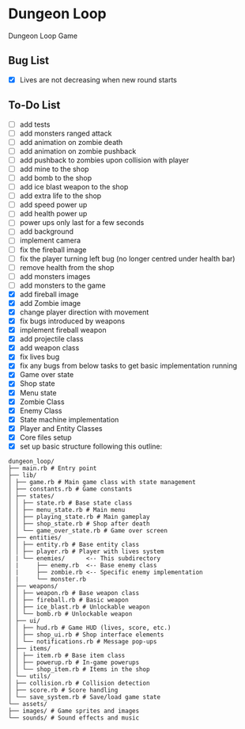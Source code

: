 # Dungeon Loop

Dungeon Loop Game

## Bug List

- [x] Lives are not decreasing when new round starts

## To-Do List

- [ ] add tests
- [ ] add monsters ranged attack
- [ ] add animation on zombie death
- [ ] add animation on zombie pushback
- [ ] add pushback to zombies upon collision with player
- [ ] add mine to the shop
- [ ] add bomb to the shop
- [ ] add ice blast weapon to the shop
- [ ] add extra life to the shop
- [ ] add speed power up
- [ ] add health power up
- [ ] power ups only last for a few seconds
- [ ] add background
- [ ] implement camera
- [ ] fix the fireball image
- [ ] fix the player turning left bug (no longer centred under health bar)
- [ ] remove health from the shop
- [ ] add monsters images
- [ ] add monsters to the game
- [x] add fireball image
- [x] add Zombie image
- [x] change player direction with movement
- [x] fix bugs introduced by weapons
- [x] implement fireball weapon
- [x] add projectile class
- [x] add weapon class
- [x] fix lives bug
- [x] fix any bugs from below tasks to get basic implementation running
- [x] Game over state
- [x] Shop state
- [x] Menu state
- [x] Zombie Class
- [x] Enemy Class
- [x] State machine implementation
- [x] Player and Entity Classes
- [x] Core files setup
- [x] set up basic structure following this outline:

```
dungeon_loop/
├── main.rb # Entry point
├── lib/
│ ├── game.rb # Main game class with state management
│ ├── constants.rb # Game constants
│ ├── states/
│ │ ├── state.rb # Base state class
│ │ ├── menu_state.rb # Main menu
│ │ ├── playing_state.rb # Main gameplay
│ │ ├── shop_state.rb # Shop after death
│ │ └── game_over_state.rb # Game over screen
│ ├── entities/
│ │ ├── entity.rb # Base entity class
│ │ ├── player.rb # Player with lives system
│ | └── enemies/      <-- This subdirectory
│ |     ├── enemy.rb  <-- Base enemy class
│ |     ├── zombie.rb <-- Specific enemy implementation
│ |     └── monster.rb
│ ├── weapons/
│ │ ├── weapon.rb # Base weapon class
│ │ ├── fireball.rb # Basic weapon
│ │ ├── ice_blast.rb # Unlockable weapon
│ │ └── bomb.rb # Unlockable weapon
│ ├── ui/
│ │ ├── hud.rb # Game HUD (lives, score, etc.)
│ │ ├── shop_ui.rb # Shop interface elements
│ │ └── notifications.rb # Message pop-ups
│ ├── items/
│ │ ├── item.rb # Base item class
│ │ ├── powerup.rb # In-game powerups
│ │ └── shop_item.rb # Items in the shop
│ └── utils/
│ ├── collision.rb # Collision detection
│ ├── score.rb # Score handling
│ └── save_system.rb # Save/load game state
└── assets/
├── images/ # Game sprites and images
└── sounds/ # Sound effects and music
```
